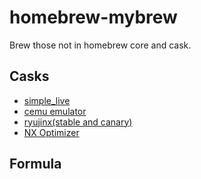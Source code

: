 # homebrew-mybrew
Brew those not in homebrew core and cask.

## Casks

* [simple_live](https://github.com/xiaoyaocz/dart_simple_live)
* [cemu emulator](https://github.com/cemu-project/Cemu)
* [ryujinx(stable and canary)](https://github.com/Ryubing)
* [NX Optimizer](https://github.com/MaxLastBreath/nx-optimizer)

## Formula

